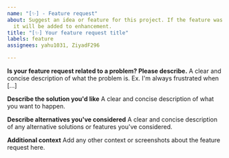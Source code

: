 ```yaml
---
name: "[✨] - Feature request"
about: Suggest an idea or feature for this project. If the feature was accepted, then
  it will be added to enhancement.
title: "[✨] Your feature request title"
labels: feature
assignees: yahu1031, ZiyadF296

---
```


**Is your feature request related to a problem? Please describe.**
A clear and concise description of what the problem is. Ex. I'm always frustrated when [...]

**Describe the solution you'd like**
A clear and concise description of what you want to happen.

**Describe alternatives you've considered**
A clear and concise description of any alternative solutions or features you've considered.

**Additional context**
Add any other context or screenshots about the feature request here.
